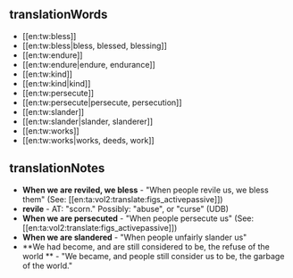 ## translationWords

* [[en:tw:bless]]
* [[en:tw:bless|bless, blessed, blessing]]
* [[en:tw:endure]]
* [[en:tw:endure|endure, endurance]]
* [[en:tw:kind]]
* [[en:tw:kind|kind]]
* [[en:tw:persecute]]
* [[en:tw:persecute|persecute, persecution]]
* [[en:tw:slander]]
* [[en:tw:slander|slander, slanderer]]
* [[en:tw:works]]
* [[en:tw:works|works, deeds, work]]

## translationNotes

* **When we are reviled, we bless** - "When people revile us, we bless them" (See: [[en:ta:vol2:translate:figs_activepassive]])
* **revile** - AT: "scorn."  Possibly: "abuse", or "curse" (UDB)
* **When we are persecuted** - "When people persecute us" (See: [[en:ta:vol2:translate:figs_activepassive]])
* **When we are slandered** - "When people unfairly slander us"
* **We had become, and are still considered to be, the refuse of the world ** - "We became, and people still consider us to be, the garbage of the world."
